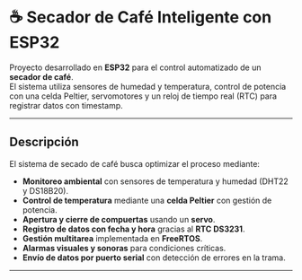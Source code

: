 # ☕️ Secador de Café Inteligente con ESP32

Proyecto desarrollado en **ESP32** para el control automatizado de un **secador de café**.  
El sistema utiliza sensores de humedad y temperatura, control de potencia con una celda Peltier, servomotores y un reloj de tiempo real (RTC) para registrar datos con timestamp.  

---

##  Descripción

El sistema de secado de café busca optimizar el proceso mediante:
- **Monitoreo ambiental** con sensores de temperatura y humedad (DHT22 y DS18B20).
- **Control de temperatura** mediante una **celda Peltier** con gestión de potencia.
- **Apertura y cierre de compuertas** usando un **servo**.
- **Registro de datos con fecha y hora** gracias al **RTC DS3231**.
- **Gestión multitarea** implementada en **FreeRTOS**.
- **Alarmas visuales y sonoras** para condiciones críticas.
- **Envío de datos por puerto serial** con detección de errores en la trama.

---


